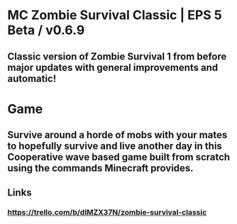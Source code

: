 # MC Zombie Survival Classic | EPS 5 Beta / v0.6.9
## Classic version of Zombie Survival 1 from before major updates with general improvements and automatic!

# Game
## Survive around a horde of mobs with your mates to hopefully survive and live another day in this Cooperative wave based game built from scratch using the commands Minecraft provides.

## Links
### https://trello.com/b/dIMZX37N/zombie-survival-classic

